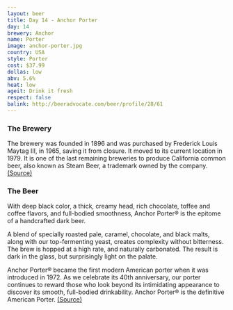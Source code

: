 ```yaml
---
layout: beer
title: Day 14 - Anchor Porter
day: 14
brewery: Anchor
name: Porter
image: anchor-porter.jpg
country: USA
style: Porter
cost: $37.99
dollas: low
abv: 5.6%
heat: low
ageit: Drink it fresh
respect: false
balink: http://beeradvocate.com/beer/profile/28/61
---
```


### The Brewery

The brewery was founded in 1896 and was purchased by Frederick Louis Maytag III, in 1965, saving it from closure. It moved to its current location in 1979. It is one of the last remaining breweries to produce California common beer, also known as Steam Beer, a trademark owned by the company. [(Source)]()

### The Beer

With deep black color, a thick, creamy head, rich chocolate, toffee and coffee flavors, and full-bodied smoothness, Anchor Porter® is the epitome of a handcrafted dark beer.

A blend of specially roasted pale, caramel, chocolate, and black malts, along with our top-fermenting yeast, creates complexity without bitterness. The brew is hopped at a high rate, and naturally carbonated. The result is dark in the glass, but surprisingly light on the palate.

Anchor Porter® became the first modern American porter when it was introduced in 1972. As we celebrate its 40th anniversary, our porter continues to reward those who look beyond its intimidating appearance to discover its smooth, full-bodied drinkability. Anchor Porter® is the definitive American Porter. [(Source)](http://www.anchorbrewing.com/beer/anchor_porter)